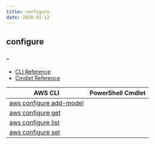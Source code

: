 ```yaml
---
title: configure
date: 2020-01-12
---
```


## configure

### -

* [CLI Reference](https://docs.aws.amazon.com/cli/latest/reference/configure/index.html)
* [Cmdlet Reference](https://docs.aws.amazon.com/powershell/latest/reference/items/Shell_Configuration_cmdlets.html)

|AWS CLI|PowerShell Cmdlet|
|----|----|
|[aws configure add-model](https://docs.aws.amazon.com/cli/latest/reference/configure/add-model.html)||
|[aws configure get](https://docs.aws.amazon.com/cli/latest/reference/configure/get.html)||
|[aws configure list](https://docs.aws.amazon.com/cli/latest/reference/configure/list.html)||
|[aws configure set](https://docs.aws.amazon.com/cli/latest/reference/configure/set.html)||

